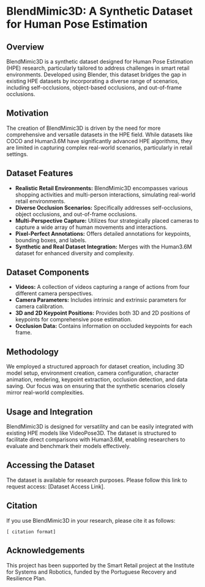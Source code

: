 # BlendMimic3D: A Synthetic Dataset for Human Pose Estimation

## Overview
BlendMimic3D is a synthetic dataset designed for Human Pose Estimation (HPE) research, particularly tailored to address challenges in smart retail environments. Developed using Blender, this dataset bridges the gap in existing HPE datasets by incorporating a diverse range of scenarios, including self-occlusions, object-based occlusions, and out-of-frame occlusions.

## Motivation
The creation of BlendMimic3D is driven by the need for more comprehensive and versatile datasets in the HPE field. While datasets like COCO and Human3.6M have significantly advanced HPE algorithms, they are limited in capturing complex real-world scenarios, particularly in retail settings.

## Dataset Features
- **Realistic Retail Environments:** BlendMimic3D encompasses various shopping activities and multi-person interactions, simulating real-world retail environments.
- **Diverse Occlusion Scenarios:** Specifically addresses self-occlusions, object occlusions, and out-of-frame occlusions.
- **Multi-Perspective Capture:** Utilizes four strategically placed cameras to capture a wide array of human movements and interactions.
- **Pixel-Perfect Annotations:** Offers detailed annotations for keypoints, bounding boxes, and labels.
- **Synthetic and Real Dataset Integration:** Merges with the Human3.6M dataset for enhanced diversity and complexity.

## Dataset Components
- **Videos:** A collection of videos capturing a range of actions from four different camera perspectives.
- **Camera Parameters:** Includes intrinsic and extrinsic parameters for camera calibration.
- **3D and 2D Keypoint Positions:** Provides both 3D and 2D positions of keypoints for comprehensive pose estimation.
- **Occlusion Data:** Contains information on occluded keypoints for each frame.

## Methodology
We employed a structured approach for dataset creation, including 3D model setup, environment creation, camera configuration, character animation, rendering, keypoint extraction, occlusion detection, and data saving. Our focus was on ensuring that the synthetic scenarios closely mirror real-world complexities.

## Usage and Integration
BlendMimic3D is designed for versatility and can be easily integrated with existing HPE models like VideoPose3D. The dataset is structured to facilitate direct comparisons with Human3.6M, enabling researchers to evaluate and benchmark their models effectively.

## Accessing the Dataset
The dataset is available for research purposes. Please follow this link to request access: [Dataset Access Link].

## Citation
If you use BlendMimic3D in your research, please cite it as follows:

```
[ citation format]
```

## Acknowledgements
This project has been supported by the Smart Retail project at the Institute for Systems and Robotics, funded by the Portuguese Recovery and Resilience Plan.

